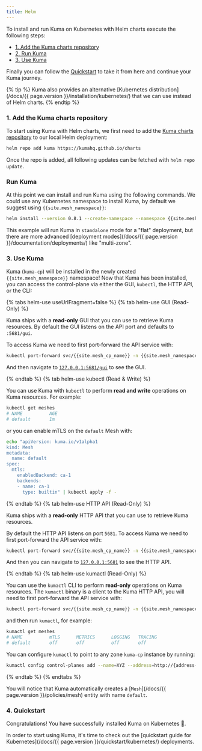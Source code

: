 ```yaml
---
title: Helm
---
```


To install and run Kuma on Kubernetes with Helm charts execute the following steps:

- [1. Add the Kuma charts repository](#_1-add-the-kuma-charts-repository)
- [2. Run Kuma](#2-run-kuma)
- [3. Use Kuma](#3-use-kuma)

Finally you can follow the [Quickstart](#4-quickstart) to take it from here and continue your Kuma journey.

{% tip %}
Kuma also provides an alternative [Kubernetes distribution](/docs/{{ page.version }}/installation/kubernetes/) that we can use instead of Helm charts.
{% endtip %}

### 1. Add the Kuma charts repository

To start using Kuma with Helm charts, we first need to add the [Kuma charts repository](https://kumahq.github.io/charts) to our local Helm deployment:

```sh
helm repo add kuma https://kumahq.github.io/charts
```

Once the repo is added, all following updates can be fetched with `helm repo update`.

### Run Kuma

At this point we can install and run Kuma using the following commands. We could use any Kubernetes namespace to install Kuma, by default we suggest using `{{site.mesh_namespace}}`:

```sh
helm install --version 0.8.1 --create-namespace --namespace {{site.mesh_namespace}} {{mesh_helm_install_name}} {{mesh_helm_repo}}
```

This example will run Kuma in `standalone` mode for a "flat" deployment, but there are more advanced [deployment modes](/docs/{{ page.version }}/documentation/deployments/) like "multi-zone".

### 3. Use Kuma

Kuma (`kuma-cp`) will be installed in the newly created `{{site.mesh_namespace}}` namespace! Now that Kuma has been installed, you can access the control-plane via either the GUI, `kubectl`, the HTTP API, or the CLI:

{% tabs helm-use useUrlFragment=false %}
{% tab helm-use GUI (Read-Only) %}

Kuma ships with a **read-only** GUI that you can use to retrieve Kuma resources. By default the GUI listens on the API port and defaults to `:5681/gui`.

To access Kuma we need to first port-forward the API service with:

```sh
kubectl port-forward svc/{{site.mesh_cp_name}} -n {{site.mesh_namespace}} 5681:5681
```

And then navigate to [`127.0.0.1:5681/gui`](http://127.0.0.1:5681/gui) to see the GUI.

{% endtab %}
{% tab helm-use kubectl (Read & Write) %}

You can use Kuma with `kubectl` to perform **read and write** operations on Kuma resources. For example:

```sh
kubectl get meshes
# NAME          AGE
# default       1m
```

or you can enable mTLS on the `default` Mesh with:

```sh
echo "apiVersion: kuma.io/v1alpha1
kind: Mesh
metadata:
  name: default
spec:
  mtls:
    enabledBackend: ca-1
    backends:
    - name: ca-1
      type: builtin" | kubectl apply -f -
```

{% endtab %}
{% tab helm-use HTTP API (Read-Only) %}

Kuma ships with a **read-only** HTTP API that you can use to retrieve Kuma resources.

By default the HTTP API listens on port `5681`. To access Kuma we need to first port-forward the API service with:

```sh
kubectl port-forward svc/{{site.mesh_cp_name}} -n {{site.mesh_namespace}} 5681:5681
```

And then you can navigate to [`127.0.0.1:5681`](http://127.0.0.1:5681) to see the HTTP API.

{% endtab %}
{% tab helm-use kumactl (Read-Only) %}

You can use the `kumactl` CLI to perform **read-only** operations on Kuma resources. The `kumactl` binary is a client to the Kuma HTTP API, you will need to first port-forward the API service with:

```sh
kubectl port-forward svc/{{site.mesh_cp_name}} -n {{site.mesh_namespace}} 5681:5681
```

and then run `kumactl`, for example:

```sh
kumactl get meshes
# NAME          mTLS      METRICS      LOGGING   TRACING
# default       off       off          off       off
```

You can configure `kumactl` to point to any zone `kuma-cp` instance by running:

```sh
kumactl config control-planes add --name=XYZ --address=http://{address-to-kuma}:5681
```

{% endtab %}
{% endtabs %}

You will notice that Kuma automatically creates a [`Mesh`](/docs/{{ page.version }}/policies/mesh) entity with name `default`.

### 4. Quickstart

Congratulations! You have successfully installed Kuma on Kubernetes 🚀.

In order to start using Kuma, it's time to check out the [quickstart guide for Kubernetes](/docs/{{ page.version }}/quickstart/kubernetes/) deployments.
